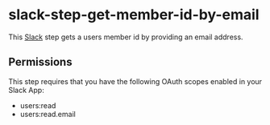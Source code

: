 # slack-step-get-member-id-by-email

This [Slack](https://slack.com) step gets a users member id by providing an email address.

## Permissions 

This step requires that you have the following OAuth scopes enabled in your Slack App:

* users:read
* users:read.email
